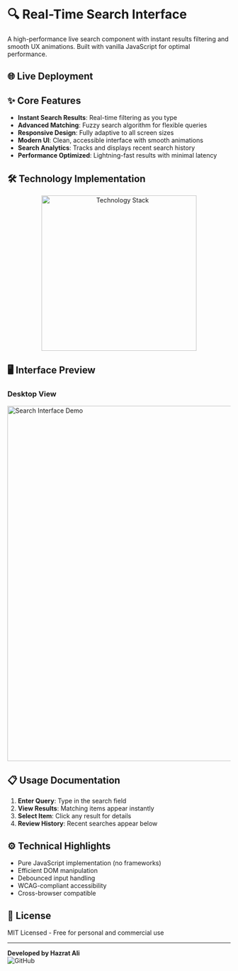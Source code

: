 # 🔍 Real-Time Search Interface

A high-performance live search component with instant results filtering and smooth UX animations. Built with vanilla JavaScript for optimal performance.

## 🌐 Live Deployment

## ✨ Core Features

- **Instant Search Results**: Real-time filtering as you type
- **Advanced Matching**: Fuzzy search algorithm for flexible queries
- **Responsive Design**: Fully adaptive to all screen sizes
- **Modern UI**: Clean, accessible interface with smooth animations
- **Search Analytics**: Tracks and displays recent search history
- **Performance Optimized**: Lightning-fast results with minimal latency

## 🛠 Technology Implementation

<p align="center">
  <img src="https://skillicons.dev/icons?i=html,css,js,netlify,github" alt="Technology Stack" width="350"/>
</p>

## 🖥 Interface Preview

### Desktop View
<img src="https://i.postimg.cc/MH6PJFXM/screencapture-search-bar-live-netlify-app-2025-06-30-11-18-25.png" alt="Search Interface Demo" width="800"/>

## 📋 Usage Documentation

1. **Enter Query**: Type in the search field
2. **View Results**: Matching items appear instantly
3. **Select Item**: Click any result for details
4. **Review History**: Recent searches appear below

## ⚙️ Technical Highlights

- Pure JavaScript implementation (no frameworks)
- Efficient DOM manipulation
- Debounced input handling
- WCAG-compliant accessibility
- Cross-browser compatible

## 📄 License

MIT Licensed - Free for personal and commercial use

---

**Developed by Hazrat Ali**  
![GitHub]()
